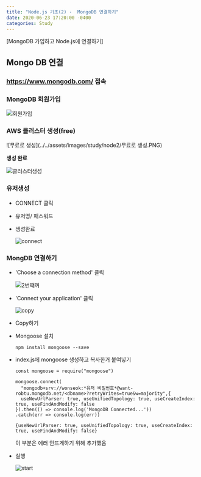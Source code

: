 ```yaml
---
title: "Node.js 기초(2) -  MongoDB 연결하기"	
date: 2020-06-23 17:20:00 -0400	
categories: Study	
---
```


[MongoDB 가입하고 Node.js에 연결하기]	



## Mongo DB 연결	

### https://www.mongodb.com/ 접속	



### MongoDB 회원가입	

![회원가입](../../assets/images/study/node2/회원가입.PNG)	



### AWS 클러스터 생성(free)	

![무료로 생성](../../assets/images/study/node2/무료로 생성.PNG)	



**생성 완료**	

![클러스터생성](../../assets/images/study/node2/클러스터생성.PNG)	



### 유저생성	

- CONNECT 클릭	

- 유저명/ 패스워드	

- 생성완료	

  ![connect](../../assets/images/study/node2/connect.PNG)	



### MongDB 연결하기	

- 'Choose a connection method' 클릭	

  ![2번쨰꺼](../../assets/images/study/node2/2번쨰꺼.PNG)	

- 'Connect your application' 클릭	

  ![copy](../../assets/images/study/node2/copy.PNG)	

- Copy하기	

- Mongoose 설치	

  ```	
  npm install mongoose --save	
  ```

- index.js에 mongoose 생성하고 복사한거 붙여넣기	

  ```	
  const mongoose = require("mongoose")	
  	
  mongoose.connect(	
    "mongodb+srv://wonseok:*유저 비밀번호*@want-robtu.mongodb.net/<dbname>?retryWrites=true&w=majority",{	
    useNewUrlParser: true, useUnifiedTopology: true, useCreateIndex: true, useFindAndModify: false	
  }).then(() => console.log('MongoDB Connected...'))	
  .catch(err => console.log(err))	
  ```

  ```	
  {useNewUrlParser: true, useUnifiedTopology: true, useCreateIndex: true, useFindAndModify: false} 	
  ```

  이 부분은 에러 안뜨게하기 위해 추가했음	



- 실행	

  ![start](../../assets/images/study/node2/start.PNG)